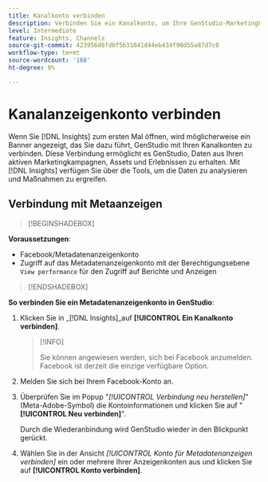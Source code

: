 ```yaml
---
title: Kanalkonto verbinden
description: Verbinden Sie ein Kanalkonto, um Ihre GenStudio-Marketingkampagnen und die Asset-Leistung zu überwachen.
level: Intermediate
feature: Insights, Channels
source-git-commit: 423956d6fdbf5b31041d44eb434f90d55a87d7c0
workflow-type: tm+mt
source-wordcount: '168'
ht-degree: 0%

---
```



# Kanalanzeigenkonto verbinden

Wenn Sie [!DNL Insights] zum ersten Mal öffnen, wird möglicherweise ein Banner angezeigt, das Sie dazu führt, GenStudio mit Ihren Kanalkonten zu verbinden. Diese Verbindung ermöglicht es GenStudio, Daten aus Ihren aktiven Marketingkampagnen, Assets und Erlebnissen zu erhalten. Mit [!DNL Insights] verfügen Sie über die Tools, um die Daten zu analysieren und Maßnahmen zu ergreifen.

<!-- May need some assurance here that their data is safe. -->

## Verbindung mit Metaanzeigen

>[!BEGINSHADEBOX]

**Voraussetzungen**:

- Facebook/Metadatenanzeigenkonto
- Zugriff auf das Metadatenanzeigenkonto mit der Berechtigungsebene `View performance` für den Zugriff auf Berichte und Anzeigen

>[!ENDSHADEBOX]

**So verbinden Sie ein Metadatenanzeigenkonto in GenStudio**:

1. Klicken Sie in _[!DNL Insights]_auf **[!UICONTROL Ein Kanalkonto verbinden]**.

   >[!INFO]
   >
   >Sie können angewiesen werden, sich bei Facebook anzumelden. Facebook ist derzeit die einzige verfügbare Option.

1. Melden Sie sich bei Ihrem Facebook-Konto an.

1. Überprüfen Sie im Popup &quot;_[!UICONTROL Verbindung neu herstellen]_&quot;(Meta-Adobe-Symbol) die Kontoinformationen und klicken Sie auf &quot;**[!UICONTROL Neu verbinden]**&quot;.

   Durch die Wiederanbindung wird GenStudio wieder in den Blickpunkt gerückt.

1. Wählen Sie in der Ansicht _[!UICONTROL Konto für Metadatenanzeigen verbinden]_ ein oder mehrere Ihrer Anzeigenkonten aus und klicken Sie auf **[!UICONTROL Konto verbinden]**.

<!--
>[!INFO]
>
>You may receive an error if you previously enrolled the channel account with GenStudio.

The new user experience shows a banner to connect an account. There is not option to connect yet after you have one connection.
-->
